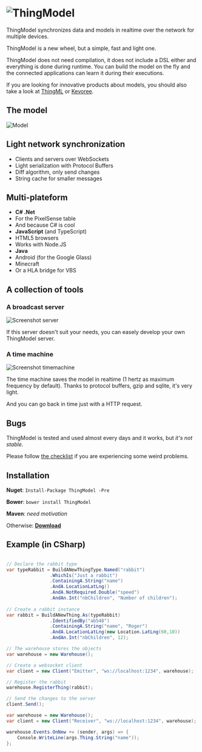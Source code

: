 ![ThingModel](https://raw.github.com/SINTEF-9012/ThingModel/master/Documentation/Logo.png)
==========

ThingModel synchronizes data and models in realtime over the network for multiple devices.

ThingModel is a new wheel, but a simple, fast and light one.

ThingModel does not need compilation, it does not include a DSL either and everything is done during runtime. You can build the model on the fly and the connected applications can learn it during their executions.

If you are looking for innovative products about models, you should also take a look at [ThingML](http://thingml.org/) or [Kevoree](http://kevoree.org/kmf/).

## The model

![Model](https://raw2.github.com/SINTEF-9012/ThingModel/master/Documentation/ThingModel.png)

## Light network synchronization

 * Clients and servers over WebSockets
 * Light serialization with Protocol Buffers
 * Diff algorithm, only send changes
 * String cache for smaller messages

## Multi-plateform

 * __C# .Net__
  * For the PixelSense table
  * And because C# is cool
 * __JavaScript__ (and TypeScript)
  * HTML5 browsers
  * Works with Node.JS
 * __Java__
  * Android (for the Google Glass)
  * Minecraft
  * Or a HLA bridge for VBS

## A collection of tools

### A broadcast server

![Screenshot server](https://raw2.github.com/SINTEF-9012/ThingModel/master/Documentation/Screenshot-Server.png)

If this server doesn't suit your needs, you can easely develop your own ThingModel server.

### A time machine

![Screenshot timemachine](https://raw2.github.com/SINTEF-9012/ThingModel/master/Documentation/Screenshot-TimeMachine.png)

The time machine saves the model in realtime (1 hertz as maximum frequency by default). Thanks to protocol buffers, gzip and sqlite, it's very light.

And you can go back in time just with a HTTP request.

## Bugs

ThingModel is tested and used almost every days and it works, but *it's not stable*.

Please follow [the checklist](https://github.com/SINTEF-9012/ThingModel/wiki/Checklist) if you are experiencing some weird problems.

## Installation

__Nuget__: ```Install-Package ThingModel -Pre```

__Bower__: ```bower install ThingModel```

__Maven__: *need motivation*

Otherwise: [__Download__](https://github.com/SINTEF-9012/ThingModel/archive/master.zip)

## Example (in CSharp)

```csharp

// Declare the rabbit type
var typeRabbit = BuildANewThingType.Named("rabbit")
				.WhichIs("Just a rabbit")
				.ContainingA.String("name")
				.AndA.LocationLatLng()
				.AndA.NotRequired.Double("speed")
				.AndAn.Int("nbChildren", "Number of children");
				
// Create a rabbit instance
var rabbit = BuildANewThing.As(typeRabbit)
				.IdentifiedBy("ab548")
				.ContainingA.String("name", "Roger")
				.AndA.LocationLatLng(new Location.LatLng(60,10))
				.AndAn.Int("nbChildren", 12);

// The warehouse stores the objects
var warehouse = new Warehouse();

// Create a websocket client
var client = new Client("Emitter", "ws://localhost:1234", warehouse);

// Register the rabbit
warehouse.RegisterThing(rabbit);

// Send the changes to the server
client.Send();
```

```csharp
var warehouse = new Warehouse();
var client = new Client("Receiver", "ws://localhost:1234", warehouse);

warehouse.Events.OnNew += (sender, args) => {
    Console.WriteLine(args.Thing.String("name"));
};
```
